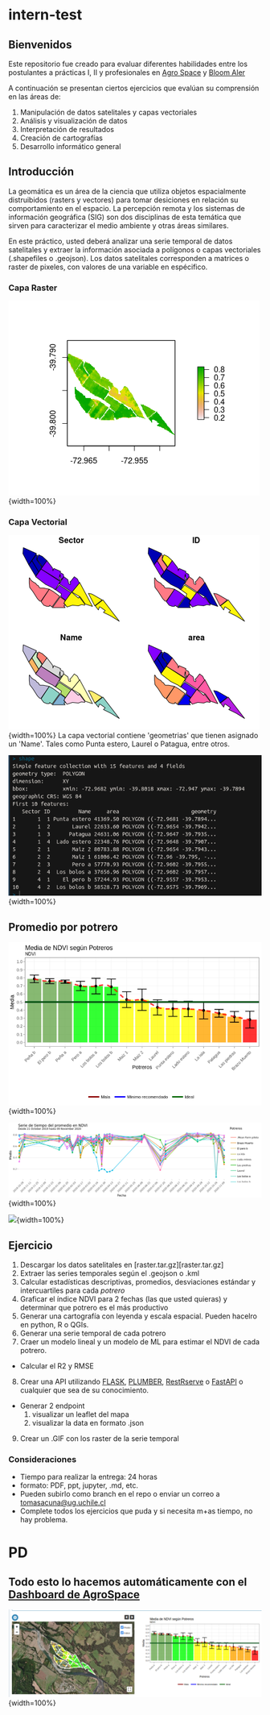 # intern-test

## Bienvenidos

Este repositorio fue creado para evaluar diferentes habilidades entre los postulantes a prácticas I, II y profesionales en [Agro Space](https://agrospace.cl) y [Bloom Aler](https://bloomalert.com) 

A continuación se presentan ciertos ejercicios que evalúan su comprensión en las áreas de:

  1. Manipulación de datos satelitales y capas vectoriales 
  2. Análisis y visualización de datos
  3. Interpretación de resultados
  4. Creación de cartografías
  5. Desarrollo informático general
  
## Introducción

La geomática es un área de la ciencia que utiliza objetos espacialmente distruibidos (rasters y vectores) para tomar desiciones en relación su comportamiento en el espacio. La percepción remota y los sistemas de información geográfica (SIG) son dos disciplinas de esta temática que sirven para caracterizar el medio ambiente y otras áreas similares. 

En este práctico, usted deberá analizar una serie temporal de datos satelitales y extraer la información asociada a polígonos o capas vectoriales (.shapefiles o .geojson). Los datos satelitales corresponden a matrices o raster de pixeles, con valores de una variable en espécifico. 


### Capa Raster

![](img/raster.png){width=100%}
### Capa Vectorial
![](img/shape.png){width=100%}
La capa vectorial contiene 'geometrias' que tienen asignado un 'Name'. Tales como Punta estero, Laurel o Patagua, entre otros. 

![](img/shape_paddocks.png){width=100%}

## Promedio por potrero
![](img/NDVI_paddock.png){width=100%}

![](img/time-series.png){width=100%}

![](img/Index_GIF.gif){width=100%}


## Ejercicio
 1) Descargar los datos satelitales en [raster.tar.gz][raster.tar.gz]
 2) Extraer las series temporales según el .geojson o .kml
 3) Calcular estadísticas descriptivas, promedios, desviaciones estándar y intercuartiles para cada *potrero*
 4) Graficar el índice NDVI para 2 fechas (las que usted quieras) y determinar que potrero es el más productivo
 5) Generar una cartografía con leyenda y escala espacial. Pueden hacelro en python, R o QGIs.
 6) Generar una serie temporal de cada potrero
 7) Craer un modelo lineal y un modelo de ML para estimar el NDVI de cada potrero. 
  - Calcular el R2 y RMSE
 8) Crear una API utilizando [FLASK](https://flask.palletsprojects.com/en/1.1.x/), [PLUMBER](https://www.rplumber.io/), [RestRserve](https://restrserve.org/) o [FastAPI](https://fastapi.tiangolo.com/) o cualquier que sea de su conocimiento. 
  - Generar 2 endpoint
    1) visualizar un leaflet del mapa
    2) visualizar la data en formato .json
 9) Crear un .GIF con los raster de la serie temporal 
 

### Consideraciones
 - Tiempo para realizar la entrega: 24 horas 
 - formato: PDF, ppt, jupyter, .md, etc. 
 - Pueden subirlo como branch en el repo o enviar un correo a tomasacuna@ug.uchile.cl
 - Complete todos los ejercicios que puda y si necesita m+as tiempo, no hay problema. 

# PD
## Todo esto lo hacemos automáticamente con el [Dashboard de AgroSpace](https://dash.agrospace.cl)
![](img/dash-AS.png){width=100%}

